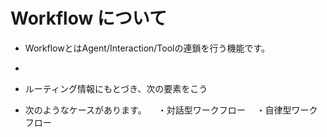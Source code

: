 # Workflow について

* WorkflowとはAgent/Interaction/Toolの連鎖を行う機能です。
* 
* ルーティング情報にもとづき、次の要素をこう



* 次のようなケースがあります。
　・対話型ワークフロー
　・自律型ワークフロー
